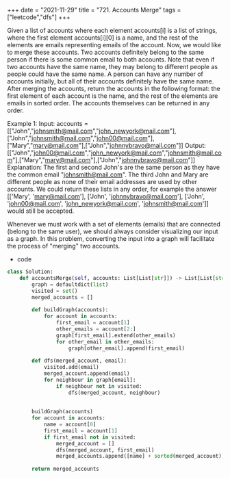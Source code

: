 +++ 
date = "2021-11-29"
title = "721. Accounts Merge"
tags = ["leetcode","dfs"]
+++

Given a list of accounts where each element accounts[i] is a list of strings, where the first element accounts[i][0] is a name, and the rest of the elements are emails representing emails of the account.
Now, we would like to merge these accounts. Two accounts definitely belong to the same person if there is some common email to both accounts. Note that even if two accounts have the same name, they may belong to different people as people could have the same name. A person can have any number of accounts initially, but all of their accounts definitely have the same name.
After merging the accounts, return the accounts in the following format: the first element of each account is the name, and the rest of the elements are emails in sorted order. The accounts themselves can be returned in any order.
 
Example 1:
Input: accounts = [["John","johnsmith@mail.com","john_newyork@mail.com"],["John","johnsmith@mail.com","john00@mail.com"],["Mary","mary@mail.com"],["John","johnnybravo@mail.com"]] Output: [["John","john00@mail.com","john_newyork@mail.com","johnsmith@mail.com"],["Mary","mary@mail.com"],["John","johnnybravo@mail.com"]] Explanation: The first and second John's are the same person as they have the common email "johnsmith@mail.com". The third John and Mary are different people as none of their email addresses are used by other accounts. We could return these lists in any order, for example the answer [['Mary', 'mary@mail.com'], ['John', 'johnnybravo@mail.com'], ['John', 'john00@mail.com', 'john_newyork@mail.com', 'johnsmith@mail.com']] would still be accepted.


Whenever we must work with a set of elements (emails) that are connected (belong to the same user), we should always consider visualizing our input as a graph. In this problem, converting the input into a graph will facilitate the process of "merging" two accounts.
- code
```py
class Solution:
    def accountsMerge(self, accounts: List[List[str]]) -> List[List[str]]:
        graph = defaultdict(list)
        visited = set()
        merged_accounts = []
        
        def buildGraph(accounts):
            for account in accounts:
                first_email = account[1]
                other_emails = account[2:]
                graph[first_email].extend(other_emails)
                for other_email in other_emails:
                    graph[other_email].append(first_email)
                    
        def dfs(merged_account, email):
            visited.add(email)
            merged_account.append(email)
            for neighbour in graph[email]:
                if neighbour not in visited:
                    dfs(merged_account, neighbour)
            
        
        buildGraph(accounts)
        for account in accounts:
            name = account[0]
            first_email = account[1]
            if first_email not in visited:
                merged_account = []
                dfs(merged_account, first_email)
                merged_accounts.append([name] + sorted(merged_account))
        
        return merged_accounts
```
